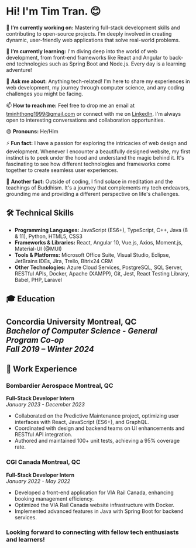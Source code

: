 # Hi! I'm Tim Tran. 😊

🔭 **I’m currently working on:** Mastering full-stack development skills and contributing to open-source projects. I'm deeply involved in creating dynamic, user-friendly web applications that solve real-world problems.

🌱 **I’m currently learning:** I'm diving deep into the world of web development, from front-end frameworks like React and Angular to back-end technologies such as Spring Boot and Node.js. Every day is a learning adventure!

💬 **Ask me about:** Anything tech-related! I'm here to share my experiences in web development, my journey through computer science, and any coding challenges you might be facing.

📫 **How to reach me:** Feel free to drop me an email at [tminhthong1999@gmail.com](mailto:tminhthong1999@gmail.com) or connect with me on [LinkedIn](https://www.linkedin.com). I'm always open to interesting conversations and collaboration opportunities.

😄 **Pronouns:** He/Him

⚡ **Fun fact:** I have a passion for exploring the intricacies of web design and development. Whenever I encounter a beautifully designed website, my first instinct is to peek under the hood and understand the magic behind it. It's fascinating to see how different technologies and frameworks come together to create seamless user experiences.

🧘 **Another fact:** Outside of coding, I find solace in meditation and the teachings of Buddhism. It's a journey that complements my tech endeavors, grounding me and providing a different perspective on life's challenges.

## 🛠 Technical Skills
- **Programming Languages:** JavaScript (ES6+), TypeScript, C++, Java (8 & 11), Python, HTML5, CSS3
- **Frameworks & Libraries:** React, Angular 10, Vue.js, Axios, Moment.js, Material-UI (@MUI)
- **Tools & Platforms:** Microsoft Office Suite, Visual Studio, Eclipse, JetBrains IDEs, Jira, Trello, Bitrix24 CRM
- **Other Technologies:** Azure Cloud Services, PostgreSQL, SQL Server, RESTful APIs, Docker, Apache (XAMPP), Git, Jest, React Testing Library, Babel, PHP, Laravel

## 🎓 Education

**Concordia University Montreal, QC**  
_Bachelor of Computer Science - General Program Co-op_  
*Fall 2019 – Winter 2024*
---

## 💼 Work Experience

### Bombardier Aerospace Montreal, QC
**Full-Stack Developer Intern**  
*January 2023 - December 2023*
- Collaborated on the Predictive Maintenance project, optimizing user interfaces with React, JavaScript (ES6+), and GraphQL.
- Coordinated with design and backend teams on UI enhancements and RESTful API integration.
- Authored and maintained 100+ unit tests, achieving a 95% coverage rate.

### CGI Canada Montreal, QC
**Full-Stack Developer Intern**  
*January 2022 - May 2022*
- Developed a front-end application for VIA Rail Canada, enhancing booking management efficiency.
- Optimized the VIA Rail Canada website infrastructure with Docker.
- Implemented advanced features in Java with Spring Boot for backend services.


### Looking forward to connecting with fellow tech enthusiasts and learners!
